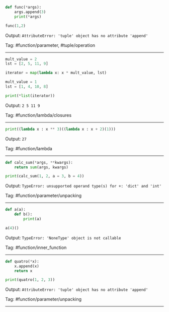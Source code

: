 ```python
def func(*args):
    args.append(3)
    print(*args)

func(1,2)
```
Output: `AttributeError: 'tuple' object has no attribute 'append'`

Tag: #function/parameter, #tuple/operation

---

```python
mult_value = 2
lst = [2, 5, 11, 9]

iterator = map(lambda x: x * mult_value, lst)

mult_value = 1
lst = [1, 4, 10, 8]

print(*list(iterator))
```
Output: `2 5 11 9`

Tag: #function/lambda/closures

---

```python
print((lambda x : x ** 3)((lambda x : x + 2)(1)))
```
Output: `27`

Tag: #function/lambda

---

```python
def calc_sum(*args, **kwargs):
    return sum(args, kwargs)

print(calc_sum(1, 2, a = 3, b = 4))
```
Output: `TypeError: unsupported operand type(s) for +: 'dict' and 'int'`

Tag: #function/parameter/unpacking

---

```python
def a(a):
    def b():
        print(a)

a(4)()
```
Output: `TypeError: 'NoneType' object is not callable`

Tag: #function/inner_function

---

```python
def quatro(*x):
    x.append(x)
    return x

print(quatro(1, 2, 3))
```
Output: `AttributeError: 'tuple' object has no attribute 'append'`

Tag: #function/parameter/unpacking

---